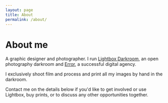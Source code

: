 ```yaml
---
layout: page
title: About
permalink: /about/
---
```


# About me

A graphic designer and photographer. I run [Lightbox Darkroom](http://www.lightbox.photo), an open photography darkroom and [Error](http://www.error.agncy), a successful digital agency.

I exclusively shoot film and process and print all my images by hand in the darkroom.

Contact me on the details below if you'd like to get involved or use Lightbox, buy prints, or to discuss any other opportunities together.

